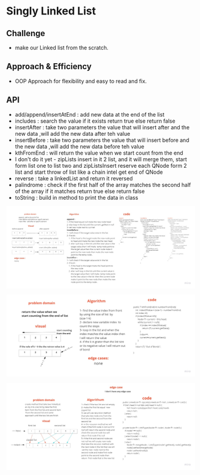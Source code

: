 # Singly Linked List
<!-- Short summary or background information -->


## Challenge
<!-- Description of the challenge -->
- make our Linked list from the scratch.

## Approach & Efficiency
<!-- What approach did you take? Why? What is the Big O space/time for this approach? -->
- OOP Approach for flexibility and easy to read and fix.


## API
<!-- Description of each method publicly available to your Linked List -->
- add/append/insertAtEnd : add new data at the end of the list
- includes  : search the value if it exists return true else return false
- insertAfter : take two parameters the value that will insert after and the new data ,will add the new data after teh value 
- insertBefore : take two parameters the value that will insert before and the new data ,will add the new data before teh value 
- kthFromEnd : will return the value when we start count from the end
- I don't do it yet - zipLists insert in it 2 list, and it will merge them, start form list one to list two and zipListsInsert reserve each QNode form 2 list and start throw of list like a chain intel get end of QNode
- reverse  : take a linkedList and return it reversed 
- palindrome : check if the first half of the array matches the second half of the array if it matches return true else return false 
- toString : build in method to print the data in class


![img](./challenge-06.jpg)

![img](./challenge-07.jpg)

![img](./challenge-08.jpg)

